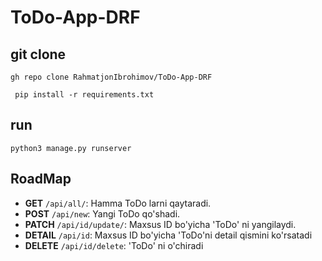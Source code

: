 # ToDo-App-DRF

## git clone
```
gh repo clone RahmatjonIbrohimov/ToDo-App-DRF
```
```
 pip install -r requirements.txt
```
## run
```
python3 manage.py runserver
```
## RoadMap
- **GET** `/api/all/`: Hamma ToDo larni qaytaradi.
- **POST** `/api/new`: Yangi ToDo qo'shadi.
- **PATCH** `/api/id/update/`: Maxsus ID bo'yicha 'ToDo' ni yangilaydi.
- **DETAIL** `/api/id`: Maxsus ID bo'yicha 'ToDo'ni detail qismini ko'rsatadi
- **DELETE** `/api/id/delete`: 'ToDo' ni o'chiradi
